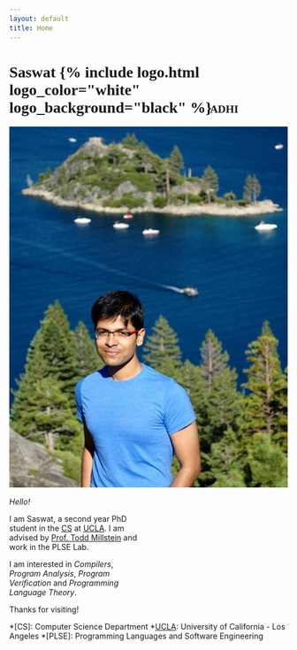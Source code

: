 ```yaml
---
layout: default
title: Home
---
```


<h1 style='font-family: Lora;'>
  <span>Saswat</span>
  {% include logo.html logo_color="white" logo_background="black" %}
  <span style="margin-left: -10px; font-size:0.7em;">ADHI</span>
</h1>

<div class="message">
  <img src='public/img/me.jpg'/>
  <div markdown="1" style='padding-right: 256px;'>

*Hello!*

I am Saswat, a second year PhD student in the [CS][CS@UCLA]
at [UCLA]. I am advised by [Prof. Todd Millstein][Todd]
and work in the PLSE Lab.

I am interested in _Compilers_,
_Program Analysis_, _Program Verification_ and _Programming Language Theory_.

  </div>
  <div style="clear: both;"></div>
</div>


Thanks for visiting!




*[CS]:          Computer Science Department
*[UCLA]:        University of California - Los Angeles
*[PLSE]:        Programming Languages and Software Engineering


[Todd]:     http://web.cs.ucla.edu/~todd
[UCLA]:     http://ucla.edu
[CS@UCLA]:  http://cs.ucla.edu

